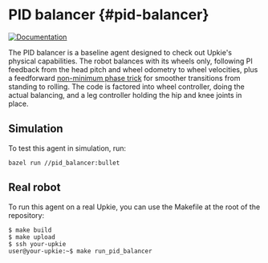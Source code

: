 # PID balancer {#pid-balancer}

[![Documentation](https://img.shields.io/badge/docs-online-brightgreen?logo=read-the-docs&style=flat)](https://upkie.github.io/upkie/namespacepid__balancer.html)

The PID balancer is a baseline agent designed to check out Upkie's physical capabilities. The robot balances with its wheels only, following PI feedback from the head pitch and wheel odometry to wheel velocities, plus a feedforward [non-minimum phase trick](https://github.com/upkie/upkie/blob/662d76180e03a855e8810d60eeb5b229c95b68fb/agents/wheel_balancer/wheel_balancer.py#L378-L400) for smoother transitions from standing to rolling. The code is factored into wheel controller, doing the actual balancing, and a leg controller holding the hip and knee joints in place.

## Simulation

To test this agent in simulation, run:

```console
bazel run //pid_balancer:bullet
```

## Real robot

To run this agent on a real Upkie, you can use the Makefile at the root of the repository:

```console
$ make build
$ make upload
$ ssh your-upkie
user@your-upkie:~$ make run_pid_balancer
```

